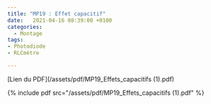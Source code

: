 ```yaml
---
title: "MP19 : Effet capacitif"
date:   2021-04-16 08:39:00 +0100
categories:
  - Montage
tags:
- Photodiode
- RLCmètre

---
```

[Lien du PDF](/assets/pdf/MP19_Effets_capacitifs (1).pdf)

{% include pdf src="/assets/pdf/MP19_Effets_capacitifs (1).pdf" %}
